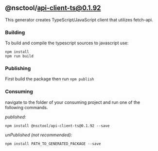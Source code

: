 ## @nsctool/api-client-ts@0.1.92

This generator creates TypeScript/JavaScript client that utilizes fetch-api.

### Building

To build and compile the typescript sources to javascript use:
```
npm install
npm run build
```

### Publishing

First build the package then run ```npm publish```

### Consuming

navigate to the folder of your consuming project and run one of the following commands.

_published:_

```
npm install @nsctool/api-client-ts@0.1.92 --save
```

_unPublished (not recommended):_

```
npm install PATH_TO_GENERATED_PACKAGE --save
